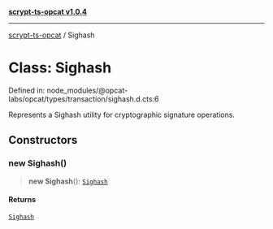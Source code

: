 [**scrypt-ts-opcat v1.0.4**](../README.md)

***

[scrypt-ts-opcat](../README.md) / Sighash

# Class: Sighash

Defined in: node\_modules/@opcat-labs/opcat/types/transaction/sighash.d.cts:6

Represents a Sighash utility for cryptographic signature operations.

## Constructors

### new Sighash()

> **new Sighash**(): [`Sighash`](Sighash.md)

#### Returns

[`Sighash`](Sighash.md)
